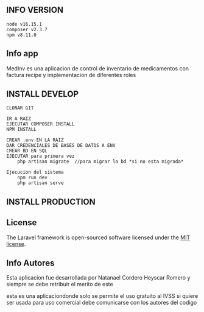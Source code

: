 ## INFO VERSION
    node v16.15.1
    composer v2.3.7
    npm v8.11.0
## Info app
MedInv
es una aplicacion de control de inventario de medicamentos
con factura recipe y implementacion de diferentes roles

## INSTALL DEVELOP
    CLONAR GIT
    
    IR A RAIZ 
    EJECUTAR COMPOSER INSTALL
    NPM INSTALL

    CREAR .env EN LA RAIZ 
    DAR CREDENCIALES DE BASES DE DATOS A ENV
    CREAR BD EN SQL
    EJECUTAR para primera vez
        php artisan migrate  //para migrar la bd *si no esta migrada*
    
    Ejecucion del sistema
        npm run dev
        php artisan serve


## INSTALL PRODUCTION

## License

The Laravel framework is open-sourced software licensed under the [MIT license](https://opensource.org/licenses/MIT).

## Info Autores
Esta aplicacion fue desarrollada por 
Natanael Cordero
Heyscar Romero
y siempre se debe retribuir el merito de este

esta es una aplicaciondonde solo se permite el uso gratuito al IVSS
si quiere ser usada para uso comercial debe comunicarse con los autores del codigo

